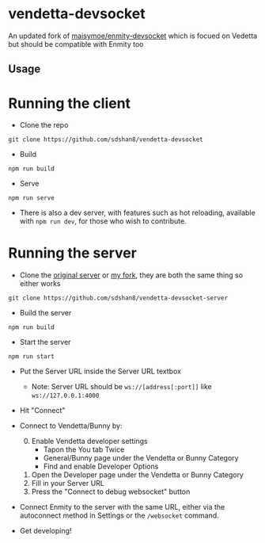 # vendetta-devsocket

An updated fork of [maisymoe/enmity-devsocket](https://github.com/maisymoe/enmity-devsocket) which is focued on Vedetta but should be compatible with Enmity too

## Usage

# Running the client

* Clone the repo

```
git clone https://github.com/sdshan8/vendetta-devsocket
```

* Build

```
npm run build
```

* Serve

```
npm run serve
```

* There is also a dev server, with features such as hot reloading, available with `npm run dev`, for those who wish to contribute.

# Running the server

* Clone the [original server](https://github.com/maisymoe/enmity-devsocket-server) or [my fork](https://github.com/sdshan8/vendetta-devsocket-server), they are both the same thing so either works

```
git clone https://github.com/sdshan8/vendetta-devsocket-server
```

* Build the server

```
npm run build
```

* Start the server

```
npm run start
```

* Put the Server URL inside the Server URL textbox
  - Note: Server URL should be `ws://[address[:port]]` like `ws://127.0.0.1:4000`
* Hit "Connect"
* Connect to Vendetta/Bunny by:

  0. Enable Vendetta developer settings
      - Tapon the You tab Twice
      - General/Bunny page under the Vendetta or Bunny Category
      - Find and enable Developer Options
  1. Open the Developer page under the Vendetta or Bunny Category
  2. Fill in your Server URL
  3. Press the "Connect to debug websocket" button
* Connect Enmity to the server with the same URL, either via the autoconnect method in Settings or the `/websocket` command.
* Get developing!
